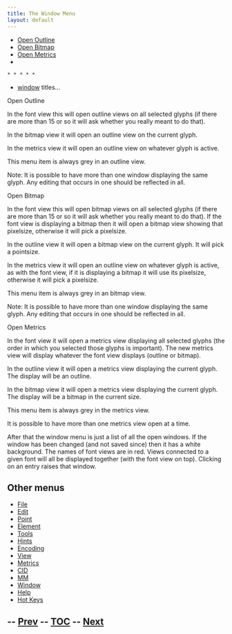 ```yaml
---
title: The Window Menu
layout: default
---
```



-   [Open Outline](#Outline)
-   [Open Bitmap](#Bitmap)
-   [Open Metrics](#Metrics)
-   

    * * * * *

-   [window](#windows) titles...

Open Outline

In the font view this will open outline views on all selected glyphs (if
there are more than 15 or so it will ask whether you really meant to do
that).

In the bitmap view it will open an outline view on the current glyph.

In the metrics view it will open an outline view on whatever glyph is
active.

This menu item is always grey in an outline view.

Note: It is possible to have more than one window displaying the same
glyph. Any editing that occurs in one should be reflected in all.

Open Bitmap

In the font view this will open bitmap views on all selected glyphs (if
there are more than 15 or so it will ask whether you really meant to do
that). If the font view is displaying a bitmap then it will open a
bitmap view showing that pixelsize, otherwise it will pick a pixelsize.

In the outline view it will open a bitmap view on the current glyph. It
will pick a pointsize.

In the metrics view it will open an outline view on whatever glyph is
active, as with the font view, if it is displaying a bitmap it will use
its pixelsize, otherwise it will pick a pixelsize.

This menu item is always grey in an bitmap view.

Note: It is possible to have more than one window displaying the same
glyph. Any editing that occurs in one should be reflected in all.

Open Metrics

In the font view it will open a metrics view displaying all selected
glyphs (the order in which you selected those glyphs is important). The
new metrics view will display whatever the font view displays (outline
or bitmap).

In the outline view it will open a metrics view displaying the current
glyph. The display will be an outline.

In the bitmap view it will open a metrics view displaying the current
glyph. The display will be a bitmap in the current size.

This menu item is always grey in the metrics view.

It is possible to have more than one metrics view open at a time.

After that the window menu is just a list of all the open windows. If
the window has been changed (and not saved since) then it has a white
background. The names of font views are in red. Views connected to a
given font will all be displayed together (with the font view on top).
Clicking on an entry raises that window.

Other menus
-----------

-   [File](filemenu.html)
-   [Edit](editmenu.html)
-   [Point](pointmenu.html)
-   [Element](elementmenu.html)
-   [Tools](toolsmenu.html)
-   [Hints](hintsmenu.html)
-   [Encoding](encodingmenu.html)
-   [View](viewmenu.html)
-   [Metrics](metricsmenu.html)
-   [CID](cidmenu.html)
-   [MM](mmmenu.html)
-   [Window](windowmenu.html)
-   [Help](helpmenu.html)
-   [Hot Keys](HotKeys.html)

-- [Prev](mmmenu.html) -- [TOC](overview.html) -- [Next](helpmenu.html)
--


